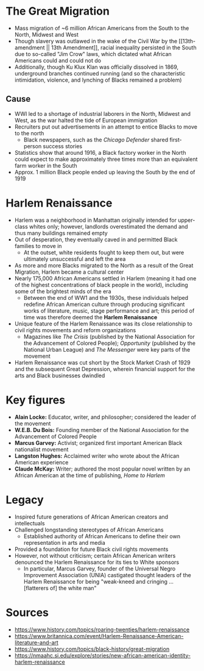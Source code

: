 # The Great Migration

- Mass migration of ~6 million African Americans from the South to the North, Midwest and West
- Though slavery was outlawed in the wake of the Civil War by the [[13th-amendment || 13th Amendment]], racial inequality persisted in the South due to so-called "Jim Crow" laws, which dictated what African Americans could and could not do
- Additionally, though Ku Klux Klan was officially dissolved in 1869, underground branches continued running (and so the characteristic intimidation, violence, and lynching of Blacks remained a problem)

## Cause

- WWI led to a shortage of industrial laborers in the North, Midwest and West, as the war halted the tide of European immigration
- Recruiters put out advertisements in an attempt to entice Blacks to move to the north
	- Black newspapers, such as the *Chicago Defender* shared first-person success stories
- Statistics show that around 1916, a Black factory worker in the North could expect to make approximately three times more than an equivalent farm worker in the South
- Approx. 1 million Black people ended up leaving the South by the end of 1919

# Harlem Renaissance

- Harlem was a neighborhood in Manhattan originally intended for upper-class whites only; however, landlords overestimated the demand and thus many buildings remained empty
- Out of desperation, they eventually caved in and permitted Black families to move in
	- At the outset, white residents fought to keep them out, but were ultimately unsuccessful and left the area
- As more and more Blacks migrated to the North as a result of the Great Migration, Harlem became a cultural center
- Nearly 175,000 African Americans settled in Harlem (meaning it had one of the highest concentrations of black people in the world), including some of the brightest minds of the era
	- Between the end of WW1 and the 1930s, these individuals helped redefine African American culture through producing significant works of literature, music, stage performance and art; this period of time was therefore deemed the **Harlem Renaissance**
- Unique feature of the Harlem Renaissance was its close relationship to civil rights movements and reform organizations
	- Magazines like _The Crisis_ (published by the National Association for the Advancement of Colored People); _Opportunity_ (published by the National Urban League) and _The Messenger_ were key parts of the movement
- Harlem Renaissance was cut short by the Stock Market Crash of 1929 and the subsequent Great Depression, wherein financial support for the arts and Black businesses dwindled

# Key figures

- **Alain Locke:** Educator, writer, and philosopher; considered the leader of the movement
- **W.E.B. Du Bois:** Founding member of the National Association for the Advancement of Colored People
- **Marcus Garvey:** Activist; organized first important American Black nationalist movement
- **Langston Hughes:** Acclaimed writer who wrote about the African American experience
- **Claude McKay:** Writer; authored the most popular novel written by an African American at the time of publishing, _Home to Harlem_

# Legacy

- Inspired future generations of African American creators and intellectuals
- Challenged longstanding stereotypes of African Americans
	- Established authority of African Americans to define their own representation in arts and media
- Provided a foundation for future Black civil rights movements
- However, not without criticism; certain African American writers denounced the Harlem Renaissance for its ties to White sponsors
	- In particular, Marcus Garvey, founder of the Universal Negro Improvement Association (UNIA) castigated thought leaders of the Harlem Renaissance for being "weak-kneed and cringing ... [flatterers of] the white man"

# Sources

- https://www.history.com/topics/roaring-twenties/harlem-renaissance
- https://www.britannica.com/event/Harlem-Renaissance-American-literature-and-art
- https://www.history.com/topics/black-history/great-migration
- https://nmaahc.si.edu/explore/stories/new-african-american-identity-harlem-renaissance